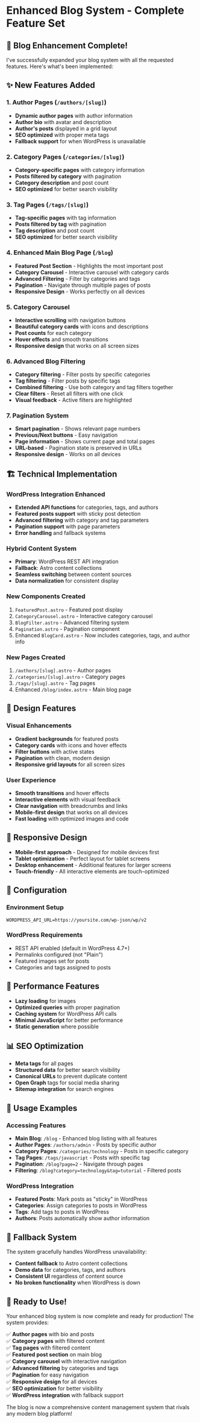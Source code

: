# Enhanced Blog System - Complete Feature Set

## 🎉 **Blog Enhancement Complete!**

I've successfully expanded your blog system with all the requested features. Here's what's been implemented:

## ✨ **New Features Added**

### 1. **Author Pages** (`/authors/[slug]`)
- **Dynamic author pages** with author information
- **Author bio** with avatar and description
- **Author's posts** displayed in a grid layout
- **SEO optimized** with proper meta tags
- **Fallback support** for when WordPress is unavailable

### 2. **Category Pages** (`/categories/[slug]`)
- **Category-specific pages** with category information
- **Posts filtered by category** with pagination
- **Category description** and post count
- **SEO optimized** for better search visibility

### 3. **Tag Pages** (`/tags/[slug]`)
- **Tag-specific pages** with tag information
- **Posts filtered by tag** with pagination
- **Tag description** and post count
- **SEO optimized** for better search visibility

### 4. **Enhanced Main Blog Page** (`/blog`)
- **Featured Post Section** - Highlights the most important post
- **Category Carousel** - Interactive carousel with category cards
- **Advanced Filtering** - Filter by categories and tags
- **Pagination** - Navigate through multiple pages of posts
- **Responsive Design** - Works perfectly on all devices

### 5. **Category Carousel**
- **Interactive scrolling** with navigation buttons
- **Beautiful category cards** with icons and descriptions
- **Post counts** for each category
- **Hover effects** and smooth transitions
- **Responsive design** that works on all screen sizes

### 6. **Advanced Blog Filtering**
- **Category filtering** - Filter posts by specific categories
- **Tag filtering** - Filter posts by specific tags
- **Combined filtering** - Use both category and tag filters together
- **Clear filters** - Reset all filters with one click
- **Visual feedback** - Active filters are highlighted

### 7. **Pagination System**
- **Smart pagination** - Shows relevant page numbers
- **Previous/Next buttons** - Easy navigation
- **Page information** - Shows current page and total pages
- **URL-based** - Pagination state is preserved in URLs
- **Responsive design** - Works on all devices

## 🏗️ **Technical Implementation**

### **WordPress Integration Enhanced**
- **Extended API functions** for categories, tags, and authors
- **Featured posts support** with sticky post detection
- **Advanced filtering** with category and tag parameters
- **Pagination support** with page parameters
- **Error handling** and fallback systems

### **Hybrid Content System**
- **Primary**: WordPress REST API integration
- **Fallback**: Astro content collections
- **Seamless switching** between content sources
- **Data normalization** for consistent display

### **New Components Created**
1. `FeaturedPost.astro` - Featured post display
2. `CategoryCarousel.astro` - Interactive category carousel
3. `BlogFilter.astro` - Advanced filtering system
4. `Pagination.astro` - Pagination component
5. Enhanced `BlogCard.astro` - Now includes categories, tags, and author info

### **New Pages Created**
1. `/authors/[slug].astro` - Author pages
2. `/categories/[slug].astro` - Category pages
3. `/tags/[slug].astro` - Tag pages
4. Enhanced `/blog/index.astro` - Main blog page

## 🎨 **Design Features**

### **Visual Enhancements**
- **Gradient backgrounds** for featured posts
- **Category cards** with icons and hover effects
- **Filter buttons** with active states
- **Pagination** with clean, modern design
- **Responsive grid layouts** for all screen sizes

### **User Experience**
- **Smooth transitions** and hover effects
- **Interactive elements** with visual feedback
- **Clear navigation** with breadcrumbs and links
- **Mobile-first design** that works on all devices
- **Fast loading** with optimized images and code

## 📱 **Responsive Design**

- **Mobile-first approach** - Designed for mobile devices first
- **Tablet optimization** - Perfect layout for tablet screens
- **Desktop enhancement** - Additional features for larger screens
- **Touch-friendly** - All interactive elements are touch-optimized

## 🔧 **Configuration**

### **Environment Setup**
```env
WORDPRESS_API_URL=https://yoursite.com/wp-json/wp/v2
```

### **WordPress Requirements**
- REST API enabled (default in WordPress 4.7+)
- Permalinks configured (not "Plain")
- Featured images set for posts
- Categories and tags assigned to posts

## 🚀 **Performance Features**

- **Lazy loading** for images
- **Optimized queries** with proper pagination
- **Caching system** for WordPress API calls
- **Minimal JavaScript** for better performance
- **Static generation** where possible

## 📊 **SEO Optimization**

- **Meta tags** for all pages
- **Structured data** for better search visibility
- **Canonical URLs** to prevent duplicate content
- **Open Graph** tags for social media sharing
- **Sitemap integration** for search engines

## 🎯 **Usage Examples**

### **Accessing Features**
- **Main Blog**: `/blog` - Enhanced blog listing with all features
- **Author Pages**: `/authors/admin` - Posts by specific author
- **Category Pages**: `/categories/technology` - Posts in specific category
- **Tag Pages**: `/tags/javascript` - Posts with specific tag
- **Pagination**: `/blog?page=2` - Navigate through pages
- **Filtering**: `/blog?category=technology&tag=tutorial` - Filtered posts

### **WordPress Integration**
- **Featured Posts**: Mark posts as "sticky" in WordPress
- **Categories**: Assign categories to posts in WordPress
- **Tags**: Add tags to posts in WordPress
- **Authors**: Posts automatically show author information

## 🔄 **Fallback System**

The system gracefully handles WordPress unavailability:
- **Content fallback** to Astro content collections
- **Demo data** for categories, tags, and authors
- **Consistent UI** regardless of content source
- **No broken functionality** when WordPress is down

## 🎉 **Ready to Use!**

Your enhanced blog system is now complete and ready for production! The system provides:

✅ **Author pages** with bio and posts  
✅ **Category pages** with filtered content  
✅ **Tag pages** with filtered content  
✅ **Featured post section** on main blog  
✅ **Category carousel** with interactive navigation  
✅ **Advanced filtering** by categories and tags  
✅ **Pagination** for easy navigation  
✅ **Responsive design** for all devices  
✅ **SEO optimization** for better visibility  
✅ **WordPress integration** with fallback support  

The blog is now a comprehensive content management system that rivals any modern blog platform!
